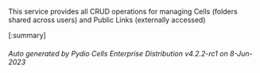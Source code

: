 






This service provides all CRUD operations for managing Cells (folders shared across users) and Public Links (externally accessed)

[:summary]

###### Auto generated by Pydio Cells Enterprise Distribution v4.2.2-rc1 on 8-Jun-2023
